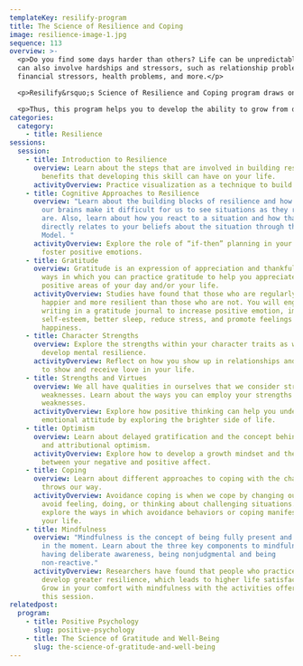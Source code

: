 ```yaml
---
templateKey: resilify-program
title: The Science of Resilience and Coping
image: resilience-image-1.jpg
sequence: 113
overview: >-
  <p>Do you find some days harder than others? Life can be unpredictable. Life
  can also involve hardships and stressors, such as relationship problems,
  financial stressors, health problems, and more.</p>

  <p>Resilify&rsquo;s Science of Resilience and Coping program draws on evidence-based practices and skills to help you develop the skills necessary to adapt to hardships as they come.</p>

  <p>Thus, this program helps you to develop the ability to grow from difficult life events, which is what resilience is at its core.</p>
categories:
  category:
    - title: Resilience
sessions:
  session:
    - title: Introduction to Resilience
      overview: Learn about the steps that are involved in building resilience and the
        benefits that developing this skill can have on your life.
      activityOverview: Practice visualization as a technique to build resilience.
    - title: Cognitive Approaches to Resilience
      overview: "Learn about the building blocks of resilience and how to manage when
        our brains make it difficult for us to see situations as they really
        are. Also, learn about how you react to a situation and how that
        directly relates to your beliefs about the situation through the ABC
        Model. "
      activityOverview: Explore the role of “if-then” planning in your life and how to
        foster positive emotions.
    - title: Gratitude
      overview: Gratitude is an expression of appreciation and thankfulness. Learn the
        ways in which you can practice gratitude to help you appreciate the
        positive areas of your day and/or your life.
      activityOverview: Studies have found that those who are regularly grateful are
        happier and more resilient than those who are not. You will engage with
        writing in a gratitude journal to increase positive emotion, improve
        self-esteem, better sleep, reduce stress, and promote feelings of
        happiness.
    - title: Character Strengths
      overview: Explore the strengths within your character traits as well as how to
        develop mental resilience.
      activityOverview: Reflect on how you show up in relationships and how you like
        to show and receive love in your life.
    - title: Strengths and Virtues
      overview: We all have qualities in ourselves that we consider strengths and
        weaknesses. Learn about the ways you can employ your strengths and
        weaknesses.
      activityOverview: Explore how positive thinking can help you understand your
        emotional attitude by exploring the brighter side of life.
    - title: Optimism
      overview: Learn about delayed gratification and the concept behind dispositional
        and attributional optimism.
      activityOverview: Explore how to develop a growth mindset and the difference
        between your negative and positive affect.
    - title: Coping
      overview: Learn about different approaches to coping with the challenges life
        throws our way.
      activityOverview: Avoidance coping is when we cope by changing our behavior to
        avoid feeling, doing, or thinking about challenging situations. You will
        explore the ways in which avoidance behaviors or coping manifests in
        your life.
    - title: Mindfulness
      overview: "Mindfulness is the concept of being fully present and nonjudgmental
        in the moment. Learn about the three key components to mindfulness:
        having deliberate awareness, being nonjudgmental and being
        non-reactive."
      activityOverview: Researchers have found that people who practice mindfulness
        develop greater resilience, which leads to higher life satisfaction.
        Grow in your comfort with mindfulness with the activities offered in
        this session.
relatedpost:
  program:
    - title: Positive Psychology
      slug: positive-psychology
    - title: The Science of Gratitude and Well-Being
      slug: the-science-of-gratitude-and-well-being
---
```

